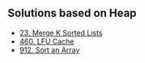 Solutions based on Heap
---

- [23. Merge K Sorted Lists](./23.go)
- [460. LFU Cache](./460.go)
- [912. Sort an Array](./912.go)
